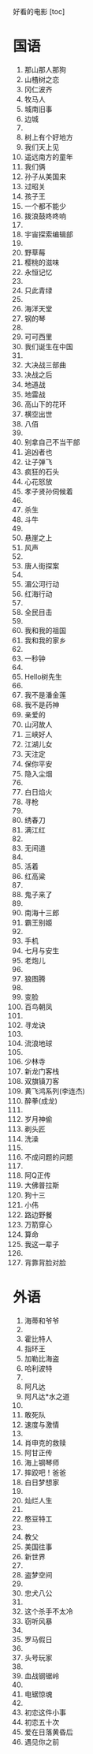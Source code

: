 好看的电影
[toc]

# 国语
1. 那山那人那狗
2. 山楂树之恋
3. 冈仁波齐
4. 牧马人
5. 城南旧事
6. 边城
7. 
8. 树上有个好地方
9. 我们天上见
10. 遥远南方的童年
11. 我们俩
12. 孙子从美国来
13. 过昭关
14. 孩子王
15. 一个都不能少
16. 拨浪鼓咚咚响
17. 
18. 宇宙探索编辑部
19. 
20. 野草莓
21. 樱桃的滋味
22. 永恒记忆
23. 
24. 只此青绿
25. 
26. 海洋天堂
27. 钢的琴
28. 
29. 可可西里
30. 我们诞生在中国
31. 
32. 大决战三部曲
33. 决战之后
34. 地道战
35. 地雷战
36. 高山下的花环
37. 横空出世
38. 八佰
39. 
40. 别拿自己不当干部
41. 追凶者也
42. 让子弹飞
43. 疯狂的石头
44. 心花怒放
45. 孝子贤孙伺候着
46. 
47. 杀生
48. 斗牛
49. 
50. 悬崖之上
51. 风声
52. 
53. 唐人街探案
54. 
55. 湄公河行动
56. 红海行动
57. 
58. 全民目击
59. 
60. 我和我的祖国
61. 我和我的家乡
62. 
63. 一秒钟
64. 
65. Hello树先生
66. 
67. 我不是潘金莲
68. 我不是药神
69. 亲爱的
70. 山河故人
71. 三峡好人
72. 江湖儿女
73. 天注定
74. 保你平安
75. 隐入尘烟
76. 
77. 白日焰火
78. 寻枪
79. 
80. 绣春刀
81. 满江红
82. 
83. 无间道
84. 
85. 活着
86. 红高粱
87. 
88. 鬼子来了
89. 
90. 南海十三郎
91. 霸王别姬
92. 
93. 手机
94. 七月与安生
95. 老炮儿
96. 
97. 狼图腾
98. 
99. 变脸
100. 百鸟朝凤
101. 
102. 寻龙诀
103. 
104. 流浪地球
105. 
106. 少林寺
107. 新龙门客栈
108. 双旗镇刀客
109. 黄飞鸿系列(李连杰)
110. 醉拳(成龙)
111. 
112. 岁月神偷
113. 剃头匠
114. 洗澡
115. 
116. 不成问题的问题
117. 
118. 阿Q正传
119. 大佛普拉斯
120. 狗十三
121. 小伟
122. 路边野餐
123. 万箭穿心
124. 算命
125. 我这一辈子
126. 
127. 背靠背脸对脸

# 外语
1. 海蒂和爷爷
2. 
3. 霍比特人
4. 指环王
5. 加勒比海盗
6. 哈利波特
7. 
8. 阿凡达
9. 阿凡达*水之道
10. 
11. 敢死队
12. 速度与激情
13. 
14. 肖申克的救赎
15. 阿甘正传
16. 海上钢琴师
17. 摔跤吧！爸爸
18. 白日梦想家
19. 
20. 灿烂人生
21. 
22. 憨豆特工
23. 
24. 教父
25. 美国往事
26. 新世界
27. 
28. 盗梦空间
29. 
30. 忠犬八公
31. 
32. 这个杀手不太冷
33. 窃听风暴
34. 
35. 罗马假日
36. 
37. 头号玩家
38. 
39. 血战钢锯岭
40. 
41. 电锯惊魂
42. 
43. 初恋这件小事 
44. 初恋五十次
45. 爱在日落黄昏后
46. 遇见你之前